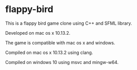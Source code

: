 # flappy-bird


This is a flappy bird game clone using
 C++ and SFML library.
 
Developed on mac os x 10.13.2.

The game is compatible with mac os x and windows.

Compiled on mac os x 10.13.2 using clang.

Compiled on windows 10 using msvc and mingw-w64.
